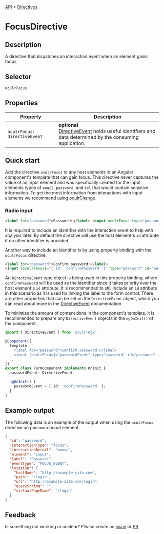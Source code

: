 [API](./README.md) > [Directives](./README.md#Directives)

# FocusDirective

## Description

A directive that dispatches an interaction event when an element gains focus.

## Selector

```
oculrFocus
```

## Properties

| Property                     | Description                                                                                                                          |
| ---------------------------- | ------------------------------------------------------------------------------------------------------------------------------------ |
| `oculrFocus: DirectiveEvent` | **optional** </br> [DirectiveEvent](./directive-event.md) holds useful identifiers and data determined by the consuming application. |

## Quick start

Add the directive `oculrFocus` to any host elements in an Angular component's template that can gain focus. This directive never captures the value of an input element and was specifically created for the input elements types of `email`, `password`, and `tel` that would contain sensitive information. To get the most information from interactions with input elements we recommend using [oculrChange](./change-directive.md).

### Radio input

```html
<label for="password">Password:</label> <input oculrFocus type="password" id="password" formControlName="password" />
```

It is required to include an identifier with the interaction event to help with analysis later. By default the directive will use the host element's `id` attribute if no other identifier is provided.

Another way to include an identifier is by using property binding with the `oculrFocus` directive.

```html
<label for="password">Confirm password:</label>
<input [oculrFocus]="{ id: 'confirmPassword' }" type="password" id="password" formControlName="password" />
```

An `DirectiveEvent` type object is being used in this property binding, where `confirmPassword` will be used as the identifier since it takes priority over the host element's `id` attribute. It is recommended to still include an `id` attribute in this scenario as it is used for linking the label to the form control. There are other properties that can be set on the `DirectiveEvent` object, which you can read about more in the [DirectiveEvent](./directive-event.md) documentation.

To minimize the amount of content done in the component's template, it is recommended to prepare any `DirectiveEvent` objects in the `ngOnInit()` of the component.

```typescript
import { DirectiveEvent } from 'oculr-ngx';

@Component({
  template: `
    <label for="password">Confirm password:</label>
    <input [oculrFocus]="passwordEvent" type="password" id="password" formControlName="password" />
  `,
})
export class FormComponent implements OnInit {
  passwordEvent: DirectiveEvent;

  ngOnInit() {
    passwordEvent = { id: 'confirmPassword' };
  }
}
```

## Example output

The following data is an example of the output when using the `oculrFocus` directive on password input element.

```json
{
  "id": "password",
  "interactionType": "focus",
  "interactionDetail": "mouse",
  "element": "input",
  "label": "Passord:",
  "eventType": "FOCUS_EVENT",
  "location": {
    "hostName": "http://example-site.com",
    "path": "/login",
    "url": "http://example-site.com/login",
    "queryString": "",
    "virtualPageName": "/login"
  }
}
```

## Feedback

Is something not working or unclear? Please create an [issue](https://github.com/progressive-insurance/oculr-ngx/issues/new/choose) or [PR](https://github.com/progressive-insurance/oculr-ngx/blob/main/CONTRIBUTING.md).
